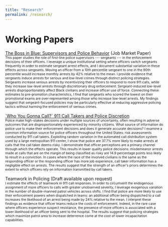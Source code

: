 ```yaml
---
title: "Research"
permalink: /research/
---
```


# Working Papers

[The Boss in Blue: Supervisors and Police Behavior](../assets/pdfs/jmp.pdf) (Job Market Paper)<br>
<span style="font-size:0.75em">  This paper studies the role of first-line police supervisors --- sergeants --- in the enforcement decisions of their officers. I leverage a unique institutional setting where officers switch sergeants frequently in order to estimate sergeant arrest effects, and I document substantial variation in these effects across sergeants. Moving an officer from a 10th percentile sergeant to one in the 90th percentile would increase monthly arrests by 42% relative to the mean. I provide evidence that sergeants induce arrests for serious and low-level crimes through distinct policing strategies. Sergeants increase serious arrests by incentivizing their officers to respond to more 911 calls, while they increase low-level arrests through discretionary drug enforcement. Sergeant-induced low-level arrests disproportionately affect Black civilians and increase officer use of force. Connecting these estimates to pre-promotion characteristics, I find that sergeants who scored the lowest on their promotional exams are over-represented among those who increase low-level arrests. My findings suggest that sergeant-focused policies may be particularly effective at reducing aggressive policing tactics without harming the enforcement of serious crimes. </span>

[\`Who You Gonna Call?\` 911 Call Takers and Police Discretion](../assets/pdfs/SmithCallTakers.pdf)<br>
<span style="font-size:0.75em"> Police make high-stakes decisions under multiple sources of uncertainty, often resulting in adverse outcomes that are disproportionately experienced by minority citizens. What source of information do police use to make their enforcement decisions and does it generate accurate decisions? I examine a common information source for police officers throughout the United States: risk assessments conducted by 911 call takers. Exploiting random variation in the automated call distribution system used by a large metropolitan 911 center, I show that police are 37.7% more likely to make arrests at calls that the call taker deems risky. I demonstrate  that officer perceptions are a primary channel through which the effects operate. This results in lower quality police decisions: misdemeanor arrests made at calls that are on the margin of being classified as risky are 14.9 percentage points less likely to result in a conviction. In cases where the race of the involved civilians is the same as the responding officer or the responding officer has more job experience, call taker information has a negligible effect on arrests. The results suggest that the strength of an officer's priors determines the extent to which officers rely on information transmitted by call takers.  </span>

Teamwork in Policing (Draft available upon request)<br>
<span style="font-size:0.75em"> I estimate the effects of teamwork in 911 call responses. In order to circumvent the endogenous assignment of more officers to calls with greater unobserved severity, I leverage exogenous variation in the number of double-manned patrol vehicles across shifts. I find that police are more likely to use their enforcement powers when dispatched in teams: an additional officer being dispatched to a call increases the likelihood of an arrest being made by 24% relative to the mean. I interpret these findings as evidence that officer teams reduce the costs of enforcement. Indeed, in the rare case where officers experience suspect resistance, the presence of more officers is associated with a lower likelihood of an officer being sent to the hospital. The results suggest that policing strategies which maximize patrol area to increase deterrence come at the cost of lower incapacitation capabilities.  </span>


